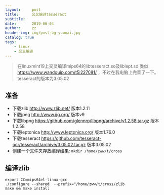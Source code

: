 ```yaml
---
layout:     post
title:      交叉编译tesseract
subtitle:   
date:       2019-06-04
author:     zz
header-img: img/post-bg-younai.jpg
catalog: true
tags:
    - linux
    - 交叉编译
---
```


> 在linuxmint19上交叉编译mips64的libtesseract.so及liblept.so
> 类似 <https://www.wandouip.com/t5i227081/> ，不过在我电脑上完善了一下。tesseract的版本为3.05.02

## 准备
* 下载zlib <http://www.zlib.net/> 版本1.2.11
* 下载jpeg <http://www.ijg.org/> 版本v9
* 下载libpng <https://github.com/glennrp/libpng/archive/v1.2.58.tar.gz> 版本1.2.58
* 下载leptonica <http://www.leptonica.org/> 版本1.76.0
* 下载tesseract <https://github.com/tesseract-ocr/tesseract/archive/3.05.02.tar.gz> 版本3.05.02
* 创建一个文件夹存放编译结果: `mkdir /home/zww/t/cross`

## 编译zlib
```
export CC=mips64el-linux-gcc
./configure --shared  --prefix="/home/zww/t/cross/zlib
make && make install
```

